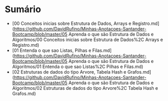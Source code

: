 # Sumário

- [00 Conceitos inicias sobre Estrutura de Dados, Arrays e Registro.md](https://github.com/DavidRufino/Minhas-Anotacoes-Santander-Bootcamp/blob/master/05 Aprenda o que são Estrutura de Dados e Algoritmos/00 Conceitos inicias sobre Estrutura de Dados%2C Arrays e Registro.md)
- [01 Entenda o que sao Listas, Pilhas e Filas.md](https://github.com/DavidRufino/Minhas-Anotacoes-Santander-Bootcamp/blob/master/05 Aprenda o que são Estrutura de Dados e Algoritmos/01 Entenda o que sao Listas%2C Pilhas e Filas.md)
- [02 Estruturas de dados do tipo Arvore, Tabela Hash e Grafos.md](https://github.com/DavidRufino/Minhas-Anotacoes-Santander-Bootcamp/blob/master/05 Aprenda o que são Estrutura de Dados e Algoritmos/02 Estruturas de dados do tipo Arvore%2C Tabela Hash e Grafos.md)

